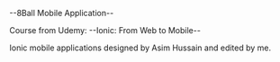 --8Ball Mobile Application--

Course from Udemy: --Ionic: From Web to Mobile--

Ionic mobile applications designed by Asim Hussain and edited by me. 